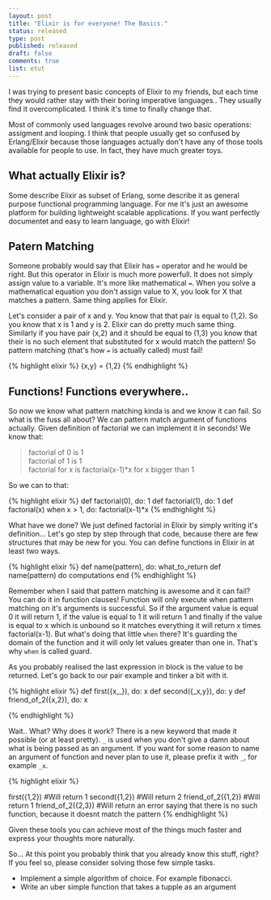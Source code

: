 ```yaml
---
layout: post
title: "Elixir is for everyone! The Basics."
status: released
type: post
published: released
draft: false
comments: true
list: etut
---
```


I was trying to present basic concepts of Elixir to my friends, but each time they would rather stay with their boring imperative languages.. They usually find it overcomplicated. I think it's time to finally change that.

<!--more-->

Most of commonly used languages revolve around two basic operations: assigment and looping. I think that people usually get so confused by Erlang/Elixir because those languages actually don't have any of those tools available for people to use. In fact, they have much greater toys.

## What actually Elixir is?

Some describe Elixir as subset of Erlang, some describe it as general purpose functional programming language. For me it's just an awesome platform for building lightweight scalable applications. If you want perfectly documentet and easy to learn language, go with Elixir!

## Patern Matching

Someone probably would say that Elixir has `=` operator and he would be right. But this operator in Elixir is much more powerfull. It does not simply assign value to a variable. It's more like mathematical `=`. When you solve a mathematical equation you don't assign value to X, you look for X that matches a pattern. Same thing applies for Elixir.

Let's consider a pair of x and y. You know that that pair is equal to (1,2). So you know that x is 1 and y is 2. Elixir can do pretty much same thing. Similarly if you have pair (x,2) and it should be equal to (1,3) you know that their is no such element that substituted for x would match the pattern! So pattern matching (that's how `=` is actually called) must fail!

{% highlight elixir %}
{x,y} = {1,2}
{% endhighlight %}

## Functions! Functions everywhere..

So now we know what pattern matching kinda is and we know it can fail. So what is the fuss all about? We can pattern match argument of functions actually. Given definition of factorial we can implement it in seconds! We know that:

>factorial of 0 is 1<br/>
>factorial of 1 is 1 <br/>
>factorial for x is factorial(x-1)*x for x bigger than 1

So we can to that:

{% highlight elixir %}
def factorial(0), do: 1
def factorial(1), do: 1
def factorial(x) when x > 1, do: factorial(x-1)*x
{% endhighlight %}

What have we done? We just defined factorial in Elixir by simply writing it's definition... Let's go step by step through that code, because there are few structures that may be new for you. You can define functions in Elixir in at least two ways.

{% highlight elixir %}
def name(pattern), do: what_to_return
def name(pattern) do
  computations
end
{% endhighlight %}

Remember when I said that pattern matching is awesome and it can fail? You can do it in function clauses! Function will only execute when pattern matching on it's arguments is successful. So if the argument value is equal 0 it will return 1, if the value is equal to 1 it will return 1 and finally if the value is equal to x which is unbound so it matches everything it will return x times factorial(x-1). But what's doing that little `when` there? It's guarding the domain of the function and it will only let values greater than one in. That's why `when` is called guard.


As you probably realised the last expression in block is the value to be returned. Let's go back to our pair example and tinker a bit with it.

{% highlight elixir %}
def first({x,_}), do: x
def second({_x,y}), do: y
def friend_of_2({x,2}), do: x

{% endhighlight %}

Wait.. What? Why does it work? There is a new keyword that made it possible (or at least pretty). `_` is used when you don't give a damn about what is being passed as an argument. If you want for some reason to name an argument of function and never plan to use it, please prefix it with `_`, for example `_x`.

{% highlight elixir %}

first({1,2}) #Will return 1
second({1,2}) #Will return 2
friend_of_2({1,2}) #Will return 1
friend_of_2({2,3}) #Will return an error saying that there is no such function, because it doesnt match the pattern
{% endhighlight %}

Given these tools you can achieve most of the things much faster and express your thoughts more naturally.

So... At this point you probably think that you already know this stuff, right? If you feel so, please consider solving those few simple tasks.

- Implement a simple algorithm of choice. For example fibonacci.
- Write an uber simple function that takes a tupple as an argument
